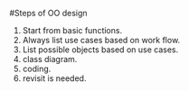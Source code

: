 #Steps of OO design

1. Start from basic functions.
2. Always list use cases based on work flow.
3. List possible objects based on use cases.
4. class diagram.
5. coding.
6. revisit is needed.

